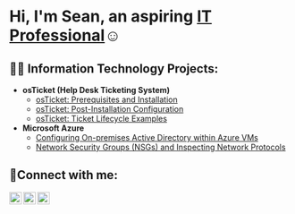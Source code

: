 <h1>Hi, I'm Sean, an aspiring <a href="https://linkedin.com/in/Josh">IT Professional</a>☺</h1>
<h2>👨‍💻 Information Technology Projects:</h2>

- <b>osTicket (Help Desk Ticketing System)</b>
  - [osTicket: Prerequisites and Installation](https://github.com/sean-l307/osTicket-Prerequisites-and-Installation)
  - [osTicket: Post-Installation Configuration](https://github.com/sean-l307/post-install-config)
  - [osTicket: Ticket Lifecycle Examples](https://github.com/sean-l307/ticket-lifecycle)
- <b>Microsoft Azure</b>
  - [Configuring On-premises Active Directory within Azure VMs](https://github.com/sean-l307/configure-ad)
  - [Network Security Groups (NSGs) and Inspecting Network Protocols](https://github.com/sean-l307/azure-network-protocols)

<h2>🤳Connect with me:</h2>

[<img align="left" alt="Josh | Twitter" width="22px" src="https://cdn.jsdelivr.net/npm/simple-icons@v3/icons/twitter.svg" />][twitter]
[<img align="left" alt="Josh | LinkedIn" width="22px" src="https://cdn.jsdelivr.net/npm/simple-icons@v3/icons/linkedin.svg" />][linkedin]
[<img align="left" alt="Josh | Instagram" width="22px" src="https://cdn.jsdelivr.net/npm/simple-icons@v3/icons/instagram.svg" />][instagram]

[twitter]: https://twitter.com/Josh
[instagram]: https://www.instagram.com/Josh
[linkedin]: https://linkedin.com/in/Josh
